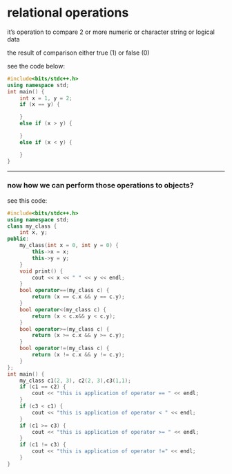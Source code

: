 # relational operations

it’s operation to compare 2 or more numeric or character string or logical data 

the result of comparison either true (1) or false (0) 

see the code below: 

```cpp
#include<bits/stdc++.h>
using namespace std;
int main() {
	int x = 1, y = 2;
	if (x == y) {

	}
	else if (x > y) {

	}
	else if (x < y) {

	}
}
```

---

### now how we can perform those operations to objects?

see this code:

```cpp
#include<bits/stdc++.h>
using namespace std;
class my_class {
	int x, y;
public:
	my_class(int x = 0, int y = 0) {
		this->x = x;
		this->y = y;
	}
	void print() {
		cout << x << " " << y << endl;
	}
	bool operator==(my_class c) {
		return (x == c.x && y == c.y);
	}
	bool operator<(my_class c) {
		return (x < c.x&& y < c.y);
	}
	bool operator>=(my_class c) {
		return (x >= c.x && y >= c.y);
	}
	bool operator!=(my_class c) {
		return (x != c.x && y != c.y);
	}
};
int main() {
	my_class c1(2, 3), c2(2, 3),c3(1,1);
	if (c1 == c2) {
		cout << "this is application of operator == " << endl;
	}
	if (c3 < c1) {
		cout << "this is application of operator < " << endl;
	}
	if (c1 >= c3) {
		cout << "this is application of operator >= " << endl;
	}
	if (c1 != c3) {
		cout << "this is application of operator !=" << endl;
	}
}
```